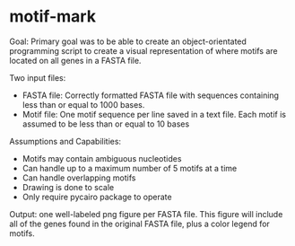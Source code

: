 # motif-mark

Goal: Primary goal was to be able to create an object-orientated programming script to create a visual representation of where motifs are located on all genes in a FASTA file.

Two input files:
- FASTA file: Correctly formatted FASTA file with sequences containing less than or equal to 1000 bases.
- Motif file: One motif sequence per line saved in a text file. Each motif is assumed to be less than or equal to 10 bases

Assumptions and Capabilities:
- Motifs may contain ambiguous nucleotides
- Can handle up to a maximum number of 5 motifs at a time
- Can handle overlapping motifs
- Drawing is done to scale
- Only require pycairo package to operate

Output: one well-labeled png figure per FASTA file. This figure will include all of the genes found in the original FASTA file, plus a color legend for motifs.